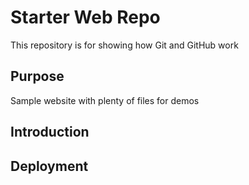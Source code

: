 # Starter Web Repo

This repository is for showing how Git and GitHub work

## Purpose

Sample website with plenty of files for demos

## Introduction

## Deployment


